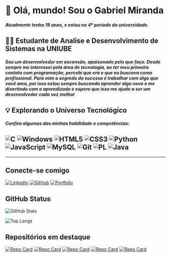 # 👋 Olá, mundo! Sou o Gabriel Miranda

##### Atualmente tenho 19 anos, e estou no 4º período da universidade.



## 👨‍💻 Estudante de Analise e Desenvolvimento de Sistemas na UNIUBE <br>

##### Sou um desenvolvedor em ascensão, apaixonado pelo que faço. Desde sempre me interessei pela área de tecnologia, ao ter meu primeiro contato com programação, percebi que era o que eu buscava como profissional. Para mim o segredo do sucesso é trabalhar com algo que você ama, por isso estou sempre buscando aprender algo novo e me divertindo com o aprendizado e espero que isso me ajude a ser um desenvolvedor cada vez melhor



## 💡 Explorando o Universo Tecnológico

##### Confira algumas das minhas habilidade e competências:
 ![C](https://img.shields.io/badge/C-00599C?style=for-the-badge&logo=c&logoColor=white)  ![Windows](https://img.shields.io/badge/Windows-000?style=for-the-badge&logo=windows&logoColor=2CA5E0)  ![HTML5](https://img.shields.io/badge/HTML5-E34F26?style=for-the-badge&logo=html5&logoColor=white)  ![CSS3](https://img.shields.io/badge/CSS3-1572B6?style=for-the-badge&logo=css3&logoColor=white) ![Python](https://img.shields.io/badge/python-3670A0?style=for-the-badge&logo=python&logoColor=ffdd54)  ![JavaScript](https://img.shields.io/badge/JavaScript-F7DF1E?style=for-the-badge&logo=javascript&logoColor=black) ![MySQL](https://img.shields.io/badge/MySQL-00000F?style=for-the-badge&logo=mysql&logoColor=white) ![Git](https://img.shields.io/badge/GIT-E44C30?style=for-the-badge&logo=git&logoColor=white) ![PL](https://img.shields.io/badge/PL%2FSQL-FFFFFF?style=for-the-badge&logo=oracle&logoColor=FF0000&labelColor=FFFFFF&color=FF0000) ![Java](https://img.shields.io/badge/java-%23ED8B00.svg?style=for-the-badge&logo=openjdk&logoColor=white)
 ----

 
 ----

## Conecte-se comigo

[![LinkedIn](https://img.shields.io/badge/LinkedIn-0077B5?style=for-the-badge&logo=linkedin&logoColor=white)](https://www.linkedin.com/in/gabriel-miranda-a5300b247/) [![GitHub](https://img.shields.io/badge/GitHub-100000?style=for-the-badge&logo=github&logoColor=white)](https://github.com/gabrielmrib7) [![Portfolio](https://img.shields.io/badge/Portfolio-FF5722?style=for-the-badge&logo=todoist&logoColor=white)](https://gabrielmrib7.github.io/LandingPage/)



## GitHub Status

![GitHub Stats](https://github-readme-stats.vercel.app/api?username=gabrielmrib7&theme=transparent&bg_color=000&border_color=30A3DC&show_icons=true&icon_color=30A3DC&title_color=E94D5F&text_color=FFF) 

![Top Langs](https://github-readme-stats-git-masterrstaa-rickstaa.vercel.app/api/top-langs/?username=gabrielmrib7&layout=compact&bg_color=000&border_color=30A3DC&title_color=E94D5F&text_color=FFF) 



## Repositórios em destaque

 [![Repo Card](https://github-readme-stats.vercel.app/api/pin/?username=gabrielmrib7&repo=pokedexapi&bg_color=000&border_color=30A3DC&show_icons=true&icon_color=30A3DC&title_color=E94D5F&text_color=FFF)](https://github.com/gabrielmrib7/pokedexapi)
 [![Repo Card](https://github-readme-stats.vercel.app/api/pin/?username=gabrielmrib7&repo=JavaSQL-Bank&bg_color=000&border_color=30A3DC&show_icons=true&icon_color=30A3DC&title_color=E94D5F&text_color=FFF)](https://github.com/gabrielmrib7/JavaSQL-Bank)
 [![Repo Card](https://github-readme-stats.vercel.app/api/pin/?username=gabrielmrib7&repo=JavaPOOBank&bg_color=000&border_color=30A3DC&show_icons=true&icon_color=30A3DC&title_color=E94D5F&text_color=FFF)](https://github.com/gabrielmrib7/JavaPOOBank)
 [![Repo Card](https://github-readme-stats.vercel.app/api/pin/?username=gabrielmrib7&repo=Recriando-a-interface-inicial-do-Instagram&bg_color=000&border_color=30A3DC&show_icons=true&icon_color=30A3DC&title_color=E94D5F&text_color=FFF)](https://github.com/gabrielmrib7/Recriando-a-interface-inicial-do-Instagram)
[![Repo Card](https://github-readme-stats.vercel.app/api/pin/?username=gabrielmrib7&repo=LandingPage&bg_color=000&border_color=30A3DC&show_icons=true&icon_color=30A3DC&title_color=E94D5F&text_color=FFF)](https://github.com/gabrielmrib7/LandingPage)
 
 

